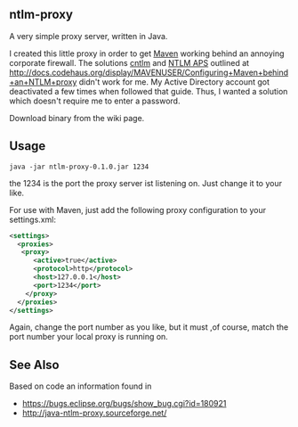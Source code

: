 ## ntlm-proxy ##

A very simple proxy server, written in Java.

I created this little proxy in order to get [Maven][] working behind an annoying corporate firewall.
The solutions [cntlm][] and [NTLM APS][] outlined at
http://docs.codehaus.org/display/MAVENUSER/Configuring+Maven+behind+an+NTLM+proxy
didn't work for me. My Active Directory account got deactivated a few times when followed that guide.
Thus, I wanted a solution which doesn't require me to enter a password.

[Maven]: http://maven.apache.org/
[cntlm]: http://cntlm.sourceforge.net/
[NTLM APS]: http://ntlmaps.sourceforge.net/

Download binary from the wiki page.

## Usage ##

	java -jar ntlm-proxy-0.1.0.jar 1234

the 1234 is the port the proxy server ist listening on. Just change it to your like.

For use with Maven, just add the following proxy configuration to your settings.xml:
```xml
<settings>
  <proxies>
   <proxy>
      <active>true</active>
      <protocol>http</protocol>
      <host>127.0.0.1</host>
      <port>1234</port>
    </proxy>
  </proxies>
</settings>
```
Again, change the port number as you like, but it must ,of course, match the port number your local proxy is running on.

## See Also ##
Based on code an information found in
* https://bugs.eclipse.org/bugs/show_bug.cgi?id=180921
* http://java-ntlm-proxy.sourceforge.net/

